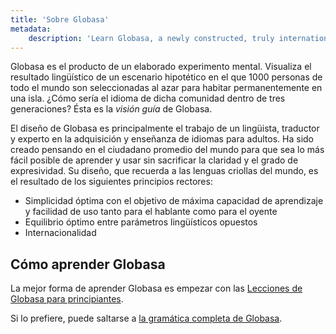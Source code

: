 ```yaml
---
title: 'Sobre Globasa'
metadata:
    description: 'Learn Globasa, a newly constructed, truly international auxiliary language.'
---
```


Globasa es el producto de un elaborado experimento mental. Visualiza el resultado lingüístico de un escenario hipotético en el que 1000 personas de todo el mundo son seleccionadas al azar para habitar permanentemente en una isla. ¿Cómo sería el idioma de dicha comunidad dentro de tres generaciones? Ésta es la _visión guía_ de Globasa.

El diseño de Globasa es principalmente el trabajo de un lingüista, traductor y experto en la adquisición y enseñanza de idiomas para adultos. Ha sido creado pensando en el ciudadano promedio del mundo para que sea lo más fácil posible de aprender y usar sin sacrificar la claridad y el grado de expresividad. Su diseño, que recuerda a las lenguas criollas del mundo, es el resultado de los siguientes principios rectores:

* Simplicidad óptima con el objetivo de máxima capacidad de aprendizaje y facilidad de uso tanto para el hablante como para el oyente
* Equilibrio óptimo entre parámetros lingüísticos opuestos
* Internacionalidad

## Cómo aprender Globasa

La mejor forma de aprender Globasa es empezar con las [Lecciones de Globasa para principiantes](./02.darsu.default.spa.md).

Si lo prefiere, puede saltarse a [la gramática completa de Globasa](https://salif.github.io/gramati-fe-globasa/spa/).
